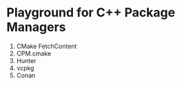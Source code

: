# Playground for C++ Package Managers

1. CMake FetchContent
2. CPM.cmake
3. Hunter
4. vcpkg
5. Conan
